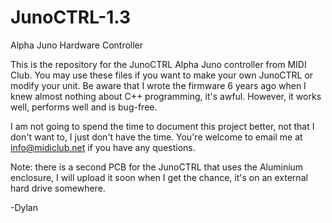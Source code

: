 # JunoCTRL-1.3
Alpha Juno Hardware Controller

This is the repository for the JunoCTRL Alpha Juno controller from MIDI Club.  You may use these files if you want to make your own JunoCTRL or modify your unit.  Be aware that I wrote the firmware 6 years ago when I knew almost nothing about C++ programming, it's awful.  However, it works well, performs well and is bug-free.

I am not going to spend the time to document this project better, not that I don't want to, I just don't have the time. You're welcome to email me at info@midiclub.net if you have any questions.

Note: there is a second PCB for the JunoCTRL that uses the Aluminium enclosure, I will upload it soon when I get the chance, it's on an external hard drive somewhere.

-Dylan
